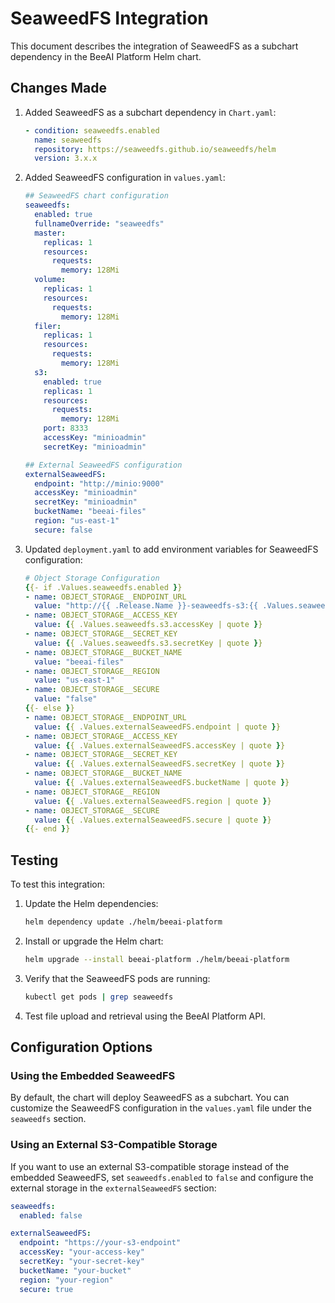 # SeaweedFS Integration

This document describes the integration of SeaweedFS as a subchart dependency in the BeeAI Platform Helm chart.

## Changes Made

1. Added SeaweedFS as a subchart dependency in `Chart.yaml`:
   ```yaml
   - condition: seaweedfs.enabled
     name: seaweedfs
     repository: https://seaweedfs.github.io/seaweedfs/helm
     version: 3.x.x
   ```

2. Added SeaweedFS configuration in `values.yaml`:
   ```yaml
   ## SeaweedFS chart configuration
   seaweedfs:
     enabled: true
     fullnameOverride: "seaweedfs"
     master:
       replicas: 1
       resources:
         requests:
           memory: 128Mi
     volume:
       replicas: 1
       resources:
         requests:
           memory: 128Mi
     filer:
       replicas: 1
       resources:
         requests:
           memory: 128Mi
     s3:
       enabled: true
       replicas: 1
       resources:
         requests:
           memory: 128Mi
       port: 8333
       accessKey: "minioadmin"
       secretKey: "minioadmin"

   ## External SeaweedFS configuration
   externalSeaweedFS:
     endpoint: "http://minio:9000"
     accessKey: "minioadmin"
     secretKey: "minioadmin"
     bucketName: "beeai-files"
     region: "us-east-1"
     secure: false
   ```

3. Updated `deployment.yaml` to add environment variables for SeaweedFS configuration:
   ```yaml
   # Object Storage Configuration
   {{- if .Values.seaweedfs.enabled }}
   - name: OBJECT_STORAGE__ENDPOINT_URL
     value: "http://{{ .Release.Name }}-seaweedfs-s3:{{ .Values.seaweedfs.s3.port }}"
   - name: OBJECT_STORAGE__ACCESS_KEY
     value: {{ .Values.seaweedfs.s3.accessKey | quote }}
   - name: OBJECT_STORAGE__SECRET_KEY
     value: {{ .Values.seaweedfs.s3.secretKey | quote }}
   - name: OBJECT_STORAGE__BUCKET_NAME
     value: "beeai-files"
   - name: OBJECT_STORAGE__REGION
     value: "us-east-1"
   - name: OBJECT_STORAGE__SECURE
     value: "false"
   {{- else }}
   - name: OBJECT_STORAGE__ENDPOINT_URL
     value: {{ .Values.externalSeaweedFS.endpoint | quote }}
   - name: OBJECT_STORAGE__ACCESS_KEY
     value: {{ .Values.externalSeaweedFS.accessKey | quote }}
   - name: OBJECT_STORAGE__SECRET_KEY
     value: {{ .Values.externalSeaweedFS.secretKey | quote }}
   - name: OBJECT_STORAGE__BUCKET_NAME
     value: {{ .Values.externalSeaweedFS.bucketName | quote }}
   - name: OBJECT_STORAGE__REGION
     value: {{ .Values.externalSeaweedFS.region | quote }}
   - name: OBJECT_STORAGE__SECURE
     value: {{ .Values.externalSeaweedFS.secure | quote }}
   {{- end }}
   ```

## Testing

To test this integration:

1. Update the Helm dependencies:
   ```bash
   helm dependency update ./helm/beeai-platform
   ```

2. Install or upgrade the Helm chart:
   ```bash
   helm upgrade --install beeai-platform ./helm/beeai-platform
   ```

3. Verify that the SeaweedFS pods are running:
   ```bash
   kubectl get pods | grep seaweedfs
   ```

4. Test file upload and retrieval using the BeeAI Platform API.

## Configuration Options

### Using the Embedded SeaweedFS

By default, the chart will deploy SeaweedFS as a subchart. You can customize the SeaweedFS configuration in the `values.yaml` file under the `seaweedfs` section.

### Using an External S3-Compatible Storage

If you want to use an external S3-compatible storage instead of the embedded SeaweedFS, set `seaweedfs.enabled` to `false` and configure the external storage in the `externalSeaweedFS` section:

```yaml
seaweedfs:
  enabled: false

externalSeaweedFS:
  endpoint: "https://your-s3-endpoint"
  accessKey: "your-access-key"
  secretKey: "your-secret-key"
  bucketName: "your-bucket"
  region: "your-region"
  secure: true
```